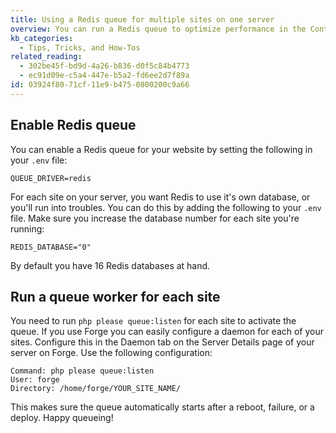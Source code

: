 ```yaml
---
title: Using a Redis queue for multiple sites on one server
overview: You can run a Redis queue to optimize performance in the Control Panel when using Spock. With a Redis Queue you can also push other tasks, like generating assets, into the background. This article explains how you can make a Redis queue work for multiple Statamic sites on one server.
kb_categories:
  - Tips, Tricks, and How-Tos
related_reading:
  - 302be45f-bd9d-4a26-b836-d0f5c84b4773
  - ec91d09e-c5a4-447e-b5a2-fd6ee2d7f89a
id: 03924f80-71cf-11e9-b475-0800200c9a66
---
```

## Enable Redis queue
You can enable a Redis queue for your website by setting the following in your `.env` file:

```.language-env
QUEUE_DRIVER=redis
```

For each site on your server, you want Redis to use it's own database, or you'll run into troubles. You can do this by adding the following to your `.env` file. Make sure you increase the database number for each site you're running:

```.language-env
REDIS_DATABASE="0"
```

By default you have 16 Redis databases at hand.

## Run a queue worker for each site

You need to run `php please queue:listen` for each site to activate the queue. If you use Forge you can easily configure a daemon for each of your sites. Configure this in the Daemon tab on the Server Details page of your server on Forge. Use the following configuration:

```
Command: php please queue:listen
User: forge
Directory: /home/forge/YOUR_SITE_NAME/
```

This makes sure the queue automatically starts after a reboot, failure, or a deploy. Happy queueing!
